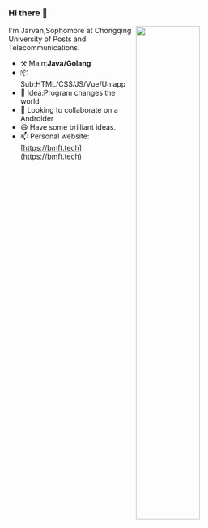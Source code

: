 ### Hi there 👋

<!--
**dengjiawen8955/dengjiawen8955** is a ✨ _special_ ✨ repository because its `README.md` (this file) appears on your GitHub profile.

Here are some ideas to get you started:

- 🔭 I’m currently working on ...
- 🌱 I’m currently learning ...
- 👯 I’m looking to collaborate on ...
- 🤔 I’m looking for help with ...
- 💬 Ask me about ...
- 📫 How to reach me: ...
- 😄 Pronouns: ...
- ⚡ Fun fact: ...
-->
[<img align="right" width="50%" src="https://github-readme-stats.vercel.app/api?username=dengjiawen8955&show_icons=true">](https://bmft.tech)
I'm Jarvan,Sophomore at Chongqing University of Posts and Telecommunications.

* ⚒️ Main:**Java/Golang**
* 📦 Sub:HTML/CSS/JS/Vue/Uniapp
* 🌱 Idea:Program changes the world
* 👯 Looking to collaborate on a Androider
* 😄 Have some brilliant ideas.
* 📫 Personal website:[https://bmft.tech](https://bmft.tech)
